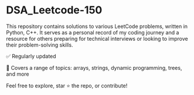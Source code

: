 # DSA_Leetcode-150

This repository contains solutions to various LeetCode problems, written in Python, C++. It serves as a personal record of my coding journey and a resource for others preparing for technical interviews or looking to improve their problem-solving skills.

✅ Regularly updated

🧠 Covers a range of topics: arrays, strings, dynamic programming, trees, and more


Feel free to explore, star ⭐ the repo, or contribute!
